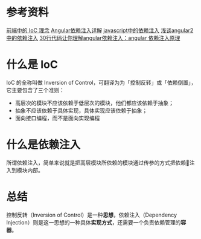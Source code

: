 # 参考资料
[前端中的 IoC 理念](https://mp.weixin.qq.com/s/gMlJAOtFgUU1EqMbLAy35Q)
[Angular依赖注入详解](https://www.cnblogs.com/leonwang/p/5178551.html)
[javascript中的依赖注入](https://www.cnblogs.com/pqjwyn/p/9850428.html)
[浅谈angular2中的依赖注入](https://www.jianshu.com/p/ba3d6fbcad0e?from=singlemessage)
[30行代码让你理解angular依赖注入：angular 依赖注入原理](https://www.cnblogs.com/etoah/p/5460441.html)

# 什么是 IoC

IoC 的全称叫做 Inversion of Control，可翻译为为「控制反转」或「依赖倒置」，它主要包含了三个准则：
- 高层次的模块不应该依赖于低层次的模块，他们都应该依赖于抽象；
- 抽象不应该依赖于具体实现，具体实现应该依赖于抽象；
- 面向接口编程，而不是面向实现编程

# 什么是依赖注入

所谓依赖注入，简单来说就是把高层模块所依赖的模块通过传参的方式把依赖注入到模块内部。

# 总结

控制反转（Inversion of Control）是一种**思想**，依赖注入（Dependency Injection）则是这一思想的一种具体**实现方式**，还需要一个负责依赖管理的**容器**。